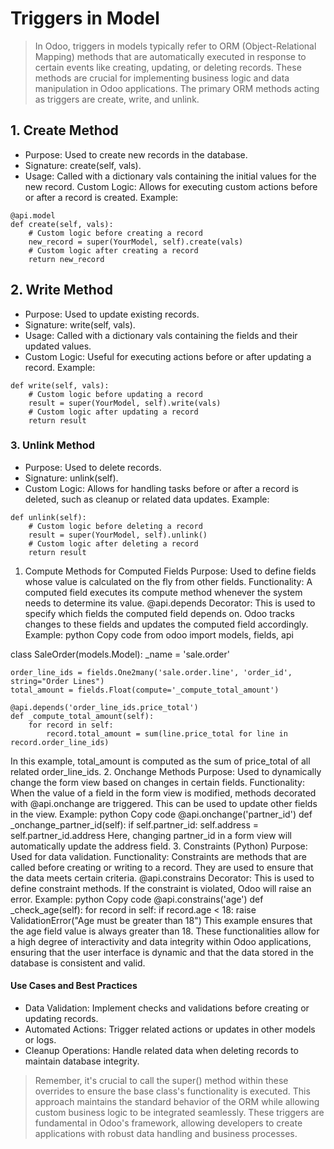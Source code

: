 # Triggers in Model
> In Odoo, triggers in models typically refer to ORM (Object-Relational Mapping) methods that are automatically executed in response to certain events like creating, updating, or deleting records. These methods are crucial for implementing business logic and data manipulation in Odoo applications. The primary ORM methods acting as triggers are create, write, and unlink.

## 1. Create Method
- Purpose: Used to create new records in the database.
- Signature: create(self, vals).
- Usage: Called with a dictionary vals containing the initial values for the new record.
Custom Logic: Allows for executing custom actions before or after a record is created.
Example:
```
@api.model
def create(self, vals):
    # Custom logic before creating a record
    new_record = super(YourModel, self).create(vals)
    # Custom logic after creating a record
    return new_record
```
## 2. Write Method
- Purpose: Used to update existing records.
- Signature: write(self, vals).
- Usage: Called with a dictionary vals containing the fields and their updated values.
- Custom Logic: Useful for executing actions before or after updating a record.
Example:
```
def write(self, vals):
    # Custom logic before updating a record
    result = super(YourModel, self).write(vals)
    # Custom logic after updating a record
    return result
```
### 3. Unlink Method
- Purpose: Used to delete records.
- Signature: unlink(self).
- Custom Logic: Allows for handling tasks before or after a record is deleted, such as cleanup or related data updates.
Example:
```
def unlink(self):
    # Custom logic before deleting a record
    result = super(YourModel, self).unlink()
    # Custom logic after deleting a record
    return result
```

1. Compute Methods for Computed Fields
Purpose: Used to define fields whose value is calculated on the fly from other fields.
Functionality: A computed field executes its compute method whenever the system needs to determine its value.
@api.depends Decorator: This is used to specify which fields the computed field depends on. Odoo tracks changes to these fields and updates the computed field accordingly.
Example:
python
Copy code
from odoo import models, fields, api

class SaleOrder(models.Model):
    _name = 'sale.order'
    
    order_line_ids = fields.One2many('sale.order.line', 'order_id', string="Order Lines")
    total_amount = fields.Float(compute='_compute_total_amount')

    @api.depends('order_line_ids.price_total')
    def _compute_total_amount(self):
        for record in self:
            record.total_amount = sum(line.price_total for line in record.order_line_ids)
In this example, total_amount is computed as the sum of price_total of all related order_line_ids.
2. Onchange Methods
Purpose: Used to dynamically change the form view based on changes in certain fields.
Functionality: When the value of a field in the form view is modified, methods decorated with @api.onchange are triggered. This can be used to update other fields in the view.
Example:
python
Copy code
@api.onchange('partner_id')
def _onchange_partner_id(self):
    if self.partner_id:
        self.address = self.partner_id.address
Here, changing partner_id in a form view will automatically update the address field.
3. Constraints (Python)
Purpose: Used for data validation.
Functionality: Constraints are methods that are called before creating or writing to a record. They are used to ensure that the data meets certain criteria.
@api.constrains Decorator: This is used to define constraint methods. If the constraint is violated, Odoo will raise an error.
Example:
python
Copy code
@api.constrains('age')
def _check_age(self):
    for record in self:
        if record.age < 18:
            raise ValidationError("Age must be greater than 18")
This example ensures that the age field value is always greater than 18.
These functionalities allow for a high degree of interactivity and data integrity within Odoo applications, ensuring that the user interface is dynamic and that the data stored in the database is consistent and valid.

#### Use Cases and Best Practices
- Data Validation: Implement checks and validations before creating or updating records.
- Automated Actions: Trigger related actions or updates in other models or logs.
- Cleanup Operations: Handle related data when deleting records to maintain database integrity.
> Remember, it's crucial to call the super() method within these overrides to ensure the base class's functionality is executed. This approach maintains the standard behavior of the ORM while allowing custom business logic to be integrated seamlessly. These triggers are fundamental in Odoo's framework, allowing developers to create applications with robust data handling and business processes.
